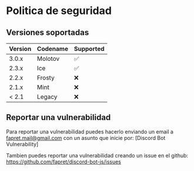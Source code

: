 # Politica de seguridad

## Versiones soportadas

| Version | Codename           | Supported          |
| ------- | ------------------ | ------------------ |
| 3.0.x   | Molotov            | :white_check_mark: |
| 2.3.x   | Ice                | :white_check_mark: |
| 2.2.x   | Frosty             | :x:                |
| 2.1.x   | Mint               | :x:                |
| < 2.1   | Legacy             | :x:                |

## Reportar una vulnerabilidad

Para reportar una vulnerabilidad puedes hacerlo enviando un email a fapret.mail@gmail.com con
un asunto que inicie por: [Discord Bot Vulnerability]

Tambien puedes reportar una vulnerabilidad creando un issue en el github: https://github.com/fapret/discord-bot-js/issues
